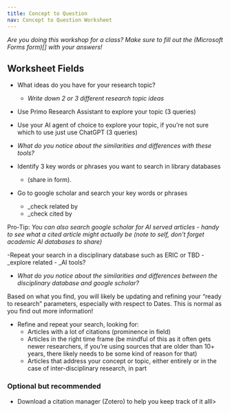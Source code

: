 ```yaml
---
title: Concept to Question
nav: Concept to Question Worksheet
---
```



_Are you doing this workshop for a class? Make sure to fill out the (Microsoft Forms form)[] with your answers!_

## Worksheet Fields

- What ideas do you have for your research topic? 

	- _Write down 2 or 3 different research topic ideas_

- Use Primo Research Assistant to explore your topic (3 queries)

- Use your AI agent of choice to explore your topic, if you're not sure which to use just use ChatGPT (3 queries) 

- _What do you notice about the similarities and differences with these tools?_
   
- Identify 3 key words or phrases you want to search in library databases 
	- (share in form).

- Go to google scholar and search your key words or phrases
	- _check related by
	- _check cited by 

Pro-Tip: _You can also search google scholar for AI served articles - handy to see what a cited article might actually be (note to self, don’t forget academic AI databases to share)_

-Repeat your search in a disciplinary database such as ERIC or TBD
	- _explore related
	- _AI tools?

- _What do you notice about the similarities and differences between the disciplinary database and google scholar?_

Based on what you find, you will likely be updating and refining your “ready to research” parameters, especially with respect to Dates. This is normal as you find out more information!

- Refine and repeat your search, looking for:
	- Articles with a lot of citations (prominence in field)
	- Articles in the right time frame (be mindful of this as it often gets newer researchers, if you’re using sources that are older than 10+ years, there likely needs to be some kind of reason for that)
	- Articles that address your concept or topic, either entirely or in the case of inter-disciplinary research, in part 

### Optional but recommended 
- Download a citation manager (Zotero) to help you keep track of it alll>





